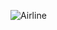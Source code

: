 ![Airline](https://github.com/MohamedWageh09/Airline-DWH/assets/120044385/356fc7c7-47fd-4827-9e43-3d7638cbbbd5)
